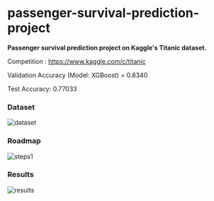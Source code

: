 # passenger-survival-prediction-project
**Passenger survival prediction project on Kaggle's Titanic dataset.**

Competition : https://www.kaggle.com/c/titanic

Validation Accuracy (Model: XGBoost) = 0.8340 

Test Accuracy: 0.77033

### Dataset

 ![dataset](https://user-images.githubusercontent.com/76682003/128021137-55d46e9a-be06-4457-8e8d-13d4e54e1a5f.png)

### Roadmap

 ![steps1](https://user-images.githubusercontent.com/76682003/128020541-a6b3f994-46bb-4d3c-bc9f-907d0c157164.png)

### Results 

 ![results](https://user-images.githubusercontent.com/76682003/128021382-5908a238-bac0-46ee-90ca-d2add108932c.png)





